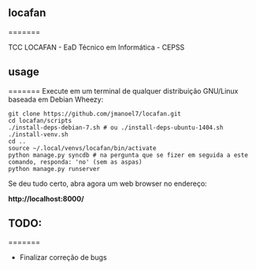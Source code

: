 ## locafan
=======

TCC LOCAFAN - EaD Técnico em Informática - CEPSS

## usage
=======
Execute em um terminal de qualquer distribuição GNU/Linux baseada em Debian Wheezy:

    git clone https://github.com/jmanoel7/locafan.git
    cd locafan/scripts
    ./install-deps-debian-7.sh # ou ./install-deps-ubuntu-1404.sh
    ./install-venv.sh
    cd ..
    source ~/.local/venvs/locafan/bin/activate
    python manage.py syncdb # na pergunta que se fizer em seguida a este comando, responda: 'no' (sem as aspas)
    python manage.py runserver

Se deu tudo certo, abra agora um web browser no endereço:

**http://localhost:8000/**

## TODO:
=======
* Finalizar correção de bugs
